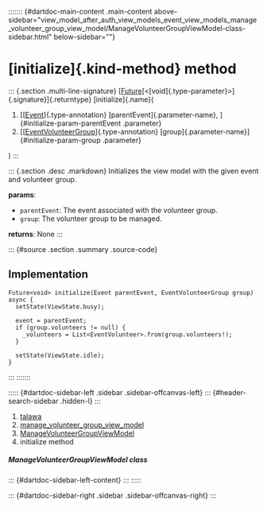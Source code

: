 ::::::: {#dartdoc-main-content .main-content above-sidebar="view_model_after_auth_view_models_event_view_models_manage_volunteer_group_view_model/ManageVolunteerGroupViewModel-class-sidebar.html" below-sidebar=""}
<div>

# [initialize]{.kind-method} method

</div>

::: {.section .multi-line-signature}
[[Future](https://api.flutter.dev/flutter/dart-core/Future-class.html)[\<[void]{.type-parameter}\>]{.signature}]{.returntype}
[initialize]{.name}(

1.  [[[Event](../../models_events_event_model/Event-class.html)]{.type-annotation}
    [parentEvent]{.parameter-name}, ]{#initialize-param-parentEvent
    .parameter}
2.  [[[EventVolunteerGroup](../../models_events_event_volunteer_group/EventVolunteerGroup-class.html)]{.type-annotation}
    [group]{.parameter-name}]{#initialize-param-group .parameter}

)
:::

::: {.section .desc .markdown}
Initializes the view model with the given event and volunteer group.

**params**:

-   `parentEvent`: The event associated with the volunteer group.
-   `group`: The volunteer group to be managed.

**returns**: None
:::

::: {#source .section .summary .source-code}
## Implementation

``` language-dart
Future<void> initialize(Event parentEvent, EventVolunteerGroup group) async {
  setState(ViewState.busy);

  event = parentEvent;
  if (group.volunteers != null) {
    _volunteers = List<EventVolunteer>.from(group.volunteers!);
  }

  setState(ViewState.idle);
}
```
:::
:::::::

::::: {#dartdoc-sidebar-left .sidebar .sidebar-offcanvas-left}
::: {#header-search-sidebar .hidden-l}
:::

1.  [talawa](../../index.html)
2.  [manage_volunteer_group_view_model](../../view_model_after_auth_view_models_event_view_models_manage_volunteer_group_view_model/)
3.  [ManageVolunteerGroupViewModel](../../view_model_after_auth_view_models_event_view_models_manage_volunteer_group_view_model/ManageVolunteerGroupViewModel-class.html)
4.  initialize method

##### ManageVolunteerGroupViewModel class

::: {#dartdoc-sidebar-left-content}
:::
:::::

::: {#dartdoc-sidebar-right .sidebar .sidebar-offcanvas-right}
:::
